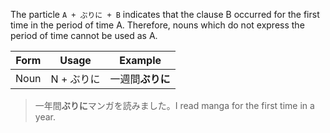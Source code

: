 The particle `A + ぶりに + B` indicates that the clause B occurred for the first time in the period of time A. Therefore, nouns which do not express the period of time cannot be used as A.

|Form|Usage|Example|
|-|-|-|
|Noun|N + ぶりに|一週間**ぶりに**|

>一年間**ぶりに**マンガを読みました。I read manga for the first time in a year.